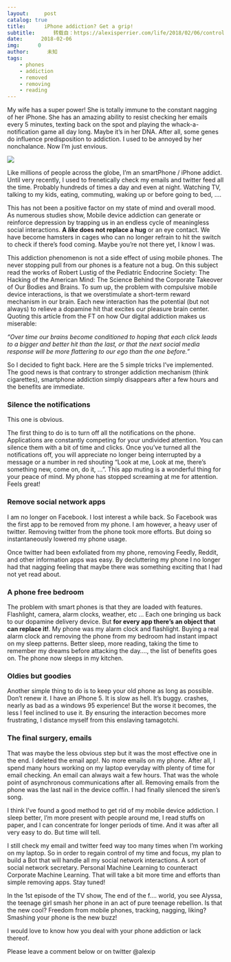 ```yaml
---
layout:     post
catalog: true
title:      iPhone addiction? Get a grip!
subtitle:      转载自：https://alexisperrier.com/life/2018/02/06/control_iphone_addiction.html
date:      2018-02-06
img:      0
author:      未知
tags:
    - phones
    - addiction
    - removed
    - removing
    - reading
---
```


My wife has a super power! She is totally immune to the constant nagging of her iPhone. She has an amazing ability to resist checking her emails every 5 minutes, texting back on the spot and playing the whack-a-notification game all day long. Maybe it’s in her DNA. After all, some genes do influence predisposition to addiction.
I used to be annoyed by her nonchalance. Now I’m just envious.

![](https://alexisperrier.com/assets/iphone_addiction.png)


Like millions of people across the globe, I’m an smartPhone / iPhone addict.
Until very recently, I used to frenetically check my emails and twitter feed all the time. Probably hundreds of times a day and even at night. Watching TV, talking to my kids, eating, commuting, waking up or before going to bed, ….

This has not been a positive factor on my state of mind and overall mood. As numerous studies show, Mobile device addiction can generate or reinforce depression by trapping us in an endless cycle of meaningless social interactions. **A *like* does not replace a hug** or an eye contact. We have become hamsters in cages who can no longer refrain to hit the switch to check if there’s food coming. Maybe you’re not there yet, I know I was.

This addiction phenomenon is not a side effect of using mobile phones. The never stopping pull from our phones is a feature not a bug. On this subject read the works of Robert Lustig of the Pediatric Endocrine Society: The Hacking of the American Mind: The Science Behind the Corporate Takeover of Our Bodies and Brains. To sum up, the problem with compulsive mobile device interactions, is that we overstimulate a short-term reward mechanism in our brain. Each new interaction has the potential (but not always) to relieve a dopamine hit that excites our pleasure brain center. Quoting this article from the FT on how Our digital addiction makes us miserable:

*“Over time our brains become conditioned to hoping that each click leads to a bigger and better hit than the last, or that the next social media response will be more flattering to our ego than the one before.”*

So I decided to fight back. Here are the 5 simple tricks I’ve implemented. The good news is that contrary to stronger addiction mechanism (think cigarettes), smartphone addiction simply disappears after a few hours and the benefits are immediate.

### Silence the notifications

This one is obvious.

The first thing to do is to turn off all the notifications on the phone. Applications are constantly competing for your undivided attention. You can silence them with a bit of time and clicks. Once you’ve turned all the notifications off, you will appreciate no longer being interrupted by a message or a number in red shouting “Look at me, Look at me, there’s something new, come on, do it, …”. This app muting is a wonderful thing for your peace of mind. My phone has stopped screaming at me for attention. Feels great!

### Remove social network apps

I am no longer on Facebook. I lost interest a while back. So Facebook was the first app to be removed from my phone. I am however, a heavy user of twitter. Removing twitter from the phone took more efforts. But doing so instantaneously lowered my phone usage.

Once twitter had been exfoliated from my phone, removing Feedly, Reddit, and other information apps was easy. By decluttering my phone I no longer had that nagging feeling that maybe there was something exciting that I had not yet read about.

### A phone free bedroom

The problem with smart phones is that they are loaded with features. Flashlight, camera, alarm clocks, weather, etc … Each one bringing us back to our dopamine delivery device. But **for every app there’s an object that can replace it!**.
My phone was my alarm clock and flashlight. Buying a real alarm clock and removing the phone from my bedroom had instant impact on my sleep patterns. Better sleep, more reading, taking the time to remember my dreams before attacking the day…., the list of benefits goes on. The phone now sleeps in my kitchen.

### Oldies but goodies

Another simple thing to do is to keep your old phone as long as possible. Don’t renew it. I have an iPhone 5. It is slow as hell. It’s buggy. crashes, nearly as bad as a windows 95 experience! But the worse it becomes, the less I feel inclined to use it. By ensuring the interaction becomes more frustrating, I distance myself from this enslaving tamagotchi.

### The final surgery, emails

That was maybe the less obvious step but it was the most effective one in the end. I deleted the email app!. No more emails on my phone. After all, I spend many hours working on my laptop everyday with plenty of time for email checking. An email can always wait a few hours. That was the whole point of asynchronous communications after all. Removing emails from the phone was the last nail in the device coffin. I had finally silenced the siren’s song.

I think I’ve found a good method to get rid of my mobile device addiction. I sleep better, I’m more present with people around me, I read stuffs on paper, and I can concentrate for longer periods of time. And it was after all very easy to do. But time will tell.

I still check my email and twitter feed way too many times when I’m working on my laptop. So in order to regain control of my time and focus, my plan to build a Bot that will handle all my social network interactions. A sort of social network secretary. Personal Machine Learning to counteract Corporate Machine Learning. That will take a bit more time and efforts than simple removing apps. Stay tuned!

In the 1st episode of the TV show, The end of the f…. world, you see Alyssa, the teenage girl smash her phone in an act of pure teenage rebellion. Is that the new cool? Freedom from mobile phones, tracking, nagging, liking? Smashing your phone is the new buzz!

I would love to know how you deal with your phone addiction or lack thereof.

Please leave a comment below or on twitter @alexip
